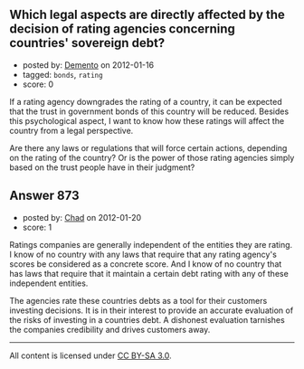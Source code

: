 ## Which legal aspects are directly affected by the decision of rating agencies concerning countries' sovereign debt?

- posted by: [Demento](https://stackexchange.com/users/-1/47-demento) on 2012-01-16
- tagged: `bonds`, `rating`
- score: 0

If a rating agency downgrades the rating of a country, it can be expected that the trust in government bonds of this country will be reduced. Besides this psychological aspect, I want to know how these ratings will affect the country from a legal perspective.

Are there any laws or regulations that will force certain actions, depending on the rating of the country? Or is the power of those rating agencies simply based on the trust people have in their judgment?


## Answer 873

- posted by: [Chad](https://stackexchange.com/users/-1/133-chad) on 2012-01-20
- score: 1

Ratings companies are generally independent of the entities they are rating.  I know of no country with any laws that require that any rating agency's scores be considered as a concrete score.  And I know of no country that has laws that require that it maintain a certain debt rating with any of these independent entities. 

The agencies rate these countries debts as a tool for their customers investing decisions.  It is in their interest to provide an accurate evaluation of the risks of investing in a countries debt.  A dishonest evaluation tarnishes the companies credibility and drives customers away. 



---

All content is licensed under [CC BY-SA 3.0](https://creativecommons.org/licenses/by-sa/3.0/).

